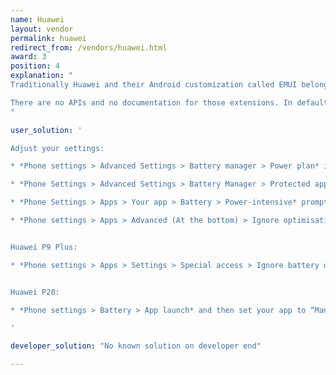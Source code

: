 ```yaml
---
name: Huawei
layout: vendor
permalink: huawei
redirect_from: /vendors/huawei.html
award: 3
position: 4
explanation: "
Traditionally Huawei and their Android customization called EMUI belongs to the most troubled on the market with respect to non-standard background process limitations.

There are no APIs and no documentation for those extensions. In default settings background processing simply does not work right and apps working in background will break.
"

user_solution: '

Adjust your settings:

* *Phone settings > Advanced Settings > Battery manager > Power plan* is set to *Performance*

* *Phone Settings > Advanced Settings > Battery Manager > Protected apps* – check for your app as *Protected*

* *Phone Settings > Apps > Your app > Battery > Power-intensive* prompt [x] and *Keep running after screen off [x]*

* *Phone settings > Apps > Advanced (At the bottom) > Ignore optimisations >* Press *Allowed > All apps >* Find your app on the list and set to *Allow*


Huawei P9 Plus:

* *Phone settings > Apps > Settings > Special access > Ignore battery optimisation >* select allow for your app.


Huawei P20:

* *Phone settings > Battery > App launch* and then set your app to “Manage manually” and make sure everything is turned on.

'

developer_solution: "No known solution on developer end"

---
```

